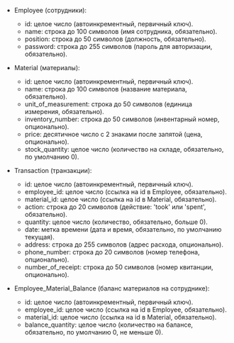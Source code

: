 - Employee (сотрудники):
  - id: целое число (автоинкрементный, первичный ключ).
  - name: строка до 100 символов (имя сотрудника, обязательно).
  - position: строка до 50 символов (должность, обязательно).
  - password: строка до 255 символов (пароль для авторизации, обязательно).

- Material (материалы):
  - id: целое число (автоинкрементный, первичный ключ).
  - name: строка до 100 символов (название материала, обязательно).
  - unit_of_measurement: строка до 50 символов (единица измерения, обязательно).
  - inventory_number: строка до 50 символов (инвентарный номер, опционально).
  - price: десятичное число с 2 знаками после запятой (цена, опционально).
  - stock_quantity: целое число (количество на складе, обязательно, по умолчанию 0).

- Transaction (транзакции):
  - id: целое число (автоинкрементный, первичный ключ).
  - employee_id: целое число (ссылка на id в Employee, обязательно).
  - material_id: целое число (ссылка на id в Material, обязательно).
  - action: строка до 20 символов (действие: 'took' или 'spent', обязательно).
  - quantity: целое число (количество, обязательно, больше 0).
  - date: метка времени (дата и время, обязательно, по умолчанию текущая).
  - address: строка до 255 символов (адрес расхода, опционально).
  - phone_number: строка до 20 символов (номер телефона, опционально).
  - number_of_receipt: строка до 50 символов (номер квитанции, опционально).

- Employee_Material_Balance (баланс материалов на сотруднике):
  - id: целое число (автоинкрементный, первичный ключ).
  - employee_id: целое число (ссылка на id в Employee, обязательно).
  - material_id: целое число (ссылка на id в Material, обязательно).
  - balance_quantity: целое число (количество на балансе, обязательно, по умолчанию 0, не меньше 0).
